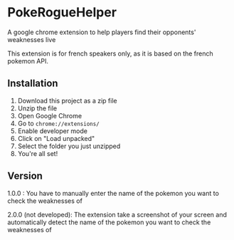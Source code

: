 # PokeRogueHelper
A google chrome extension to help players find their opponents' weaknesses live

This extension is for french speakers only, as it is based on the french pokemon API.

## Installation
1. Download this project as a zip file
2. Unzip the file
3. Open Google Chrome
4. Go to `chrome://extensions/`
5. Enable developer mode
6. Click on "Load unpacked"
7. Select the folder you just unzipped
8. You're all set!

## Version
1.0.0 : You have to manually enter the name of the pokemon you want to check the weaknesses of

2.0.0 (not developed): The extension take a screenshot of your screen and automatically detect the name of the pokemon you want to check the weaknesses of
